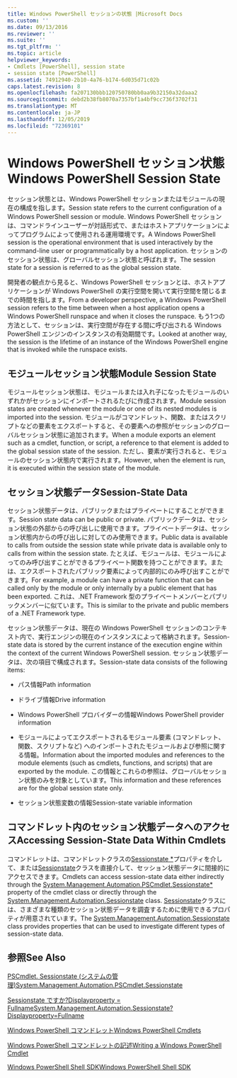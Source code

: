 ```yaml
---
title: Windows PowerShell セッションの状態 |Microsoft Docs
ms.custom: ''
ms.date: 09/13/2016
ms.reviewer: ''
ms.suite: ''
ms.tgt_pltfrm: ''
ms.topic: article
helpviewer_keywords:
- Cmdlets [PowerShell], session state
- session state [PowerShell]
ms.assetid: 74912940-2b10-4a76-b174-6d035d71c02b
caps.latest.revision: 8
ms.openlocfilehash: fa207130bbb120750780bb0aa9b32150a32daaa2
ms.sourcegitcommit: debd2b38fb8070a7357bf1a4bf9cc736f3702f31
ms.translationtype: MT
ms.contentlocale: ja-JP
ms.lasthandoff: 12/05/2019
ms.locfileid: "72369101"
---
```

# <a name="windows-powershell-session-state"></a><span data-ttu-id="86f26-102">Windows PowerShell セッション状態</span><span class="sxs-lookup"><span data-stu-id="86f26-102">Windows PowerShell Session State</span></span>

<span data-ttu-id="86f26-103">セッション状態とは、Windows PowerShell セッションまたはモジュールの現在の構成を指します。</span><span class="sxs-lookup"><span data-stu-id="86f26-103">Session state refers to the current configuration of a Windows PowerShell session or module.</span></span> <span data-ttu-id="86f26-104">Windows PowerShell セッションは、コマンドラインユーザーが対話形式で、またはホストアプリケーションによってプログラムによって使用される運用環境です。</span><span class="sxs-lookup"><span data-stu-id="86f26-104">A Windows PowerShell session is the operational environment that is used interactively by the command-line user or programmatically by a host application.</span></span> <span data-ttu-id="86f26-105">セッションのセッション状態は、グローバルセッション状態と呼ばれます。</span><span class="sxs-lookup"><span data-stu-id="86f26-105">The session state for a session is referred to as the global session state.</span></span>

<span data-ttu-id="86f26-106">開発者の観点から見ると、Windows PowerShell セッションとは、ホストアプリケーションが Windows PowerShell の実行空間を開いて実行空間を閉じるまでの時間を指します。</span><span class="sxs-lookup"><span data-stu-id="86f26-106">From a developer perspective, a Windows PowerShell session refers to the time between when a host application opens a Windows PowerShell runspace and when it closes the runspace.</span></span> <span data-ttu-id="86f26-107">もう1つの方法として、セッションは、実行空間が存在する間に呼び出される Windows PowerShell エンジンのインスタンスの有効期間です。</span><span class="sxs-lookup"><span data-stu-id="86f26-107">Looked at another way, the session is the lifetime of an instance of the Windows PowerShell engine that is invoked while the runspace exists.</span></span>

## <a name="module-session-state"></a><span data-ttu-id="86f26-108">モジュールセッション状態</span><span class="sxs-lookup"><span data-stu-id="86f26-108">Module Session State</span></span>

<span data-ttu-id="86f26-109">モジュールセッション状態は、モジュールまたは入れ子になったモジュールのいずれかがセッションにインポートされるたびに作成されます。</span><span class="sxs-lookup"><span data-stu-id="86f26-109">Module session states are created whenever the module or one of its nested modules is imported into the session.</span></span> <span data-ttu-id="86f26-110">モジュールがコマンドレット、関数、またはスクリプトなどの要素をエクスポートすると、その要素への参照がセッションのグローバルセッション状態に追加されます。</span><span class="sxs-lookup"><span data-stu-id="86f26-110">When a module exports an element such as a cmdlet, function, or script, a reference to that element is added to the global session state of the session.</span></span> <span data-ttu-id="86f26-111">ただし、要素が実行されると、モジュールのセッション状態内で実行されます。</span><span class="sxs-lookup"><span data-stu-id="86f26-111">However, when the element is run, it is executed within the session state of the module.</span></span>

## <a name="session-state-data"></a><span data-ttu-id="86f26-112">セッション状態データ</span><span class="sxs-lookup"><span data-stu-id="86f26-112">Session-State Data</span></span>

<span data-ttu-id="86f26-113">セッション状態データは、パブリックまたはプライベートにすることができます。</span><span class="sxs-lookup"><span data-stu-id="86f26-113">Session state data can be public or private.</span></span> <span data-ttu-id="86f26-114">パブリックデータは、セッション状態の外部からの呼び出しに使用できます。プライベートデータは、セッション状態内からの呼び出しに対してのみ使用できます。</span><span class="sxs-lookup"><span data-stu-id="86f26-114">Public data is available to calls from outside the session state while private data is available only to calls from within the session state.</span></span> <span data-ttu-id="86f26-115">たとえば、モジュールは、モジュールによってのみ呼び出すことができるプライベート関数を持つことができます。または、エクスポートされたパブリック要素によって内部的にのみ呼び出すことができます。</span><span class="sxs-lookup"><span data-stu-id="86f26-115">For example, a module can have a private function that can be called only by the module or only internally by a public element that has been exported.</span></span> <span data-ttu-id="86f26-116">これは、.NET Framework 型のプライベートメンバーとパブリックメンバーに似ています。</span><span class="sxs-lookup"><span data-stu-id="86f26-116">This is similar to the private and public members of a .NET Framework type.</span></span>

<span data-ttu-id="86f26-117">セッション状態データは、現在の Windows PowerShell セッションのコンテキスト内で、実行エンジンの現在のインスタンスによって格納されます。</span><span class="sxs-lookup"><span data-stu-id="86f26-117">Session-state data is stored by the current instance of the execution engine within the context of the current Windows PowerShell session.</span></span> <span data-ttu-id="86f26-118">セッション状態データは、次の項目で構成されます。</span><span class="sxs-lookup"><span data-stu-id="86f26-118">Session-state data consists of the following items:</span></span>

- <span data-ttu-id="86f26-119">パス情報</span><span class="sxs-lookup"><span data-stu-id="86f26-119">Path information</span></span>

- <span data-ttu-id="86f26-120">ドライブ情報</span><span class="sxs-lookup"><span data-stu-id="86f26-120">Drive information</span></span>

- <span data-ttu-id="86f26-121">Windows PowerShell プロバイダーの情報</span><span class="sxs-lookup"><span data-stu-id="86f26-121">Windows PowerShell provider information</span></span>

- <span data-ttu-id="86f26-122">モジュールによってエクスポートされるモジュール要素 (コマンドレット、関数、スクリプトなど) へのインポートされたモジュールおよび参照に関する情報。</span><span class="sxs-lookup"><span data-stu-id="86f26-122">Information about the imported modules and references to the module elements (such as cmdlets, functions, and scripts) that are exported by the module.</span></span> <span data-ttu-id="86f26-123">この情報とこれらの参照は、グローバルセッション状態のみを対象としています。</span><span class="sxs-lookup"><span data-stu-id="86f26-123">This information and these references are for the global session state only.</span></span>

- <span data-ttu-id="86f26-124">セッション状態変数の情報</span><span class="sxs-lookup"><span data-stu-id="86f26-124">Session-state variable information</span></span>

## <a name="accessing-session-state-data-within-cmdlets"></a><span data-ttu-id="86f26-125">コマンドレット内のセッション状態データへのアクセス</span><span class="sxs-lookup"><span data-stu-id="86f26-125">Accessing Session-State Data Within Cmdlets</span></span>

<span data-ttu-id="86f26-126">コマンドレットは、コマンドレットクラスの[Sessionstate \*](/dotnet/api/System.Management.Automation.PSCmdlet.SessionState)プロパティを介して、または[Sessionstate](/dotnet/api/System.Management.Automation.SessionState)クラスを直接介して、セッション状態データに間接的にアクセスできます。</span><span class="sxs-lookup"><span data-stu-id="86f26-126">Cmdlets can access session-state data either indirectly through the [System.Management.Automation.PSCmdlet.Sessionstate\*](/dotnet/api/System.Management.Automation.PSCmdlet.SessionState) property of the cmdlet class or directly through the [System.Management.Automation.Sessionstate](/dotnet/api/System.Management.Automation.SessionState) class.</span></span> <span data-ttu-id="86f26-127">[Sessionstate](/dotnet/api/System.Management.Automation.SessionState)クラスには、さまざまな種類のセッション状態データを調査するために使用できるプロパティが用意されています。</span><span class="sxs-lookup"><span data-stu-id="86f26-127">The [System.Management.Automation.Sessionstate](/dotnet/api/System.Management.Automation.SessionState) class provides properties that can be used to investigate different types of session-state data.</span></span>

## <a name="see-also"></a><span data-ttu-id="86f26-128">参照</span><span class="sxs-lookup"><span data-stu-id="86f26-128">See Also</span></span>

[<span data-ttu-id="86f26-129">PSCmdlet. Sessionstate (システムの管理)</span><span class="sxs-lookup"><span data-stu-id="86f26-129">System.Management.Automation.PSCmdlet.Sessionstate</span></span>](/dotnet/api/System.Management.Automation.PSCmdlet.SessionState)

[<span data-ttu-id="86f26-130">Sessionstate ですか?Displayproperty = Fullname</span><span class="sxs-lookup"><span data-stu-id="86f26-130">System.Management.Automation.Sessionstate?Displayproperty=Fullname</span></span>](/dotnet/api/System.Management.Automation.SessionState)

[<span data-ttu-id="86f26-131">Windows PowerShell コマンドレット</span><span class="sxs-lookup"><span data-stu-id="86f26-131">Windows PowerShell Cmdlets</span></span>](./cmdlet-overview.md)

[<span data-ttu-id="86f26-132">Windows PowerShell コマンドレットの記述</span><span class="sxs-lookup"><span data-stu-id="86f26-132">Writing a Windows PowerShell Cmdlet</span></span>](./writing-a-windows-powershell-cmdlet.md)

[<span data-ttu-id="86f26-133">Windows PowerShell Shell SDK</span><span class="sxs-lookup"><span data-stu-id="86f26-133">Windows PowerShell Shell SDK</span></span>](../windows-powershell-reference.md)
